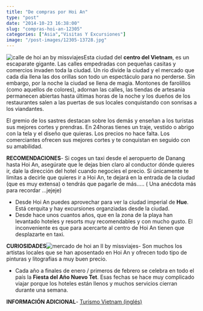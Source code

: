 ```yaml
---
title: "De compras por Hoi An"
type: "post"
date: "2014-10-23 16:38:00"
slug: "compras-hoi-an-12305"
categories: ["Asia","Visitas Y Excursiones"]
image: "/post-images/12305-13728.jpg"
---
```


![calle de hoi an by missviajes](/post-images/12305-13728.jpg "calle de hoi an by missviajes")Esta ciudad del **centro del Vietnam**, es un escaparate gigante. Las calles empedradas con pequeñas casitas y comercios invaden toda la ciudad. Un rio divide la ciudad y el mercado que cada dia llena las dos orillas son todo un espectáculo para no perderse. Sin embargo, por la noche la ciudad se llena de magia. Montones de farolillos (como aquellos de colores), adornan las calles, las tiendas de artesania permanecen abiertas hasta últimas horas de la noche y los dueños de los restaurantes salen a las puertas de sus locales conquistando con sonrisas a los viandantes.  
  
El gremio de los sastres destacan sobre los demás y enseñan a los turistas sus mejores cortes y prendras. En 24horas tienes un traje, vestido o abrigo con la tela y el diseño que quieras. Los precios no hace falta. Los comerciantes ofrecen sus mejores cortes y te conquistan en seguido con su amabilidad.  
  
**RECOMENDACIONES**- Si coges un taxi desde el aeropuerto de Danang hasta Hoi An, asegúrate que le dejas bien claro al conductor dónde quieres ir, dale la dirección del hotel cuando negocies el precio. Si únicamente te limitas a decirle que quieres ir a Hoi An, te dejará en la entrada de la ciudad (que es muy extensa) o tendrás que pagarle de más..... ( Una anécdota más para recordar ...jejeje)
- Desde Hoi An puedes aprovechar para ver la ciudad imperial de **Hue**. Está cerquita y hay excursiones organziadas desde la ciudad.
- Desde hace unos cuantos años, que en la zona de la playa han levantado hoteles y resorts muy recomendables y con mucho gusto. El inconveniente es que para acercarte al centro de Hoi An tienen que desplazarte en taxi.

   
  
   
  
**CURIOSIDADES**![mercado de hoi an II by missviajes](/post-images/12305-13730.jpg "mercado de hoi an II by missviajes")- Son muchos los artistas locales que se han aposentado en Hoi An y ofrecen todo tipo de pinturas y litografias a muy buen precio.
- Cada año a finales de enero / primeros de febrero se celebra en todo el país la **Fiesta del Año Nuevo Tet**. Esas fechas se hace muy complicado viajar porque los hoteles están llenos y muchos servicios cierran durante una semana.

**INFORMACIÓN ADICIONAL**- [Turismo Vietnam (inglés)](http://www.vietnamtourism-info.com/english/)